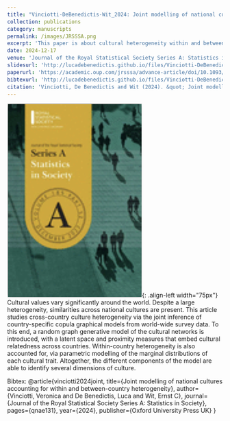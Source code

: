 ```yaml
---
title: "Vinciotti-DeBenedictis-Wit_2024: Joint modelling of national cultures accounting for within and between-country heterogeneity"
collection: publications
category: manuscripts
permalink: /images/JRSSSA.png
excerpt: 'This paper is about cultural heterogeneity within and between countries.'
date: 2024-12-17
venue: 'Journal of the Royal Statistical Society Series A: Statistics in Society'
slidesurl: 'http://lucadebenedictis.github.io/files/Vinciotti-DeBenedictis-Wit_2024 - Slides.pdf'
paperurl: 'https://academic.oup.com/jrsssa/advance-article/doi/10.1093/jrsssa/qnae131/7926816'
bibtexurl: 'http://lucadebenedictis.github.io/files/Vinciotti-DeBenedictis-Wit_2024.bib'
citation: 'Vinciotti, De Benedictis and Wit (2024). &quot; Joint modelling of national cultures accounting for within and between-country heterogeneity &quot; <i>Journal of the Royal Statistical Society Series A: Statistics in Society</i>.'
---
```

![Pub1](/images/JRSSSA.png){: .align-left width="75px"} Cultural values vary significantly around the world. Despite a large heterogeneity, similarities across national cultures are present. This article studies cross-country culture heterogeneity via the joint inference of country-specific copula graphical models from world-wide survey data. To this end, a random graph generative model of the cultural networks is introduced, with a latent space and proximity measures that embed cultural relatedness across countries. Within-country heterogeneity is also accounted for, via parametric modelling of the marginal distributions of each cultural trait. Altogether, the different components of the model are able to identify several dimensions of culture.

Bibtex:
@article{vinciotti2024joint,
  title={Joint modelling of national cultures accounting for within and between-country heterogeneity},
  author={Vinciotti, Veronica and De Benedictis, Luca and Wit, Ernst C},
  journal={Journal of the Royal Statistical Society Series A: Statistics in Society},
  pages={qnae131},
  year={2024},
  publisher={Oxford University Press UK}
}
